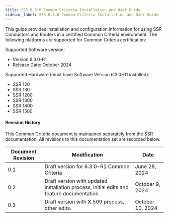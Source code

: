 ```yaml
---
title: SSR 6.3.0 Common Criteria Installation and User Guide
sidebar_label: SSR 6.3.0 Common Criteria Installation and User Guide
---
```


This guide provides installation and configuration information for using SSR Conductors and Routers in a certified Common Criteria environment. The following platforms are supported for Common Criteria certification:

Supported Software version: 

- Version 6.3.0-R1
- Release Date: October 2024

Supported Hardware (must have Software Version 6.3.0-R1 installed):

- SSR 120 
- SSR 130
- SSR 1200
- SSR 1300
- SSR 1400
- SSR 1500

#### Revision History

This Common Criteria document is maintained separately from the SSR documentation. All revisions to this documentation set are recorded below.

| Document Revision | Modification | Date |
| --- | --- | --- |
| 0.1 | Draft version for 6.3.0-R1 Common Criteria | June 28, 2024 |
| 0.2 | Draft version with updated installation process, initial edits and feature documentation. | October 9, 2024 |
| 0.3 | Draft version with X.509 process, other edits. | October 10, 2024 |

